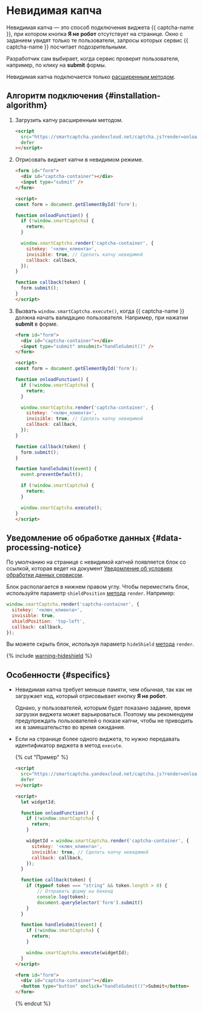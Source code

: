 # Невидимая капча

Невидимая капча — это способ подключения виджета {{ captcha-name }}, при котором кнопка **Я не робот** отсутствует на странице. Окно с заданием увидят только те пользователи, запросы которых сервис {{ captcha-name }} посчитает подозрительными.

Разработчик сам выбирает, когда сервис проверит пользователя, например, по клику на **submit** формы.

Невидимая капча подключается только [расширенным методом](./widget-methods.md#extended-method).

## Алгоритм подключения {#installation-algorithm}

1. Загрузить капчу расширенным методом.

    ```html
    <script
      src="https://smartcaptcha.yandexcloud.net/captcha.js?render=onload&onload=onloadFunction"
      defer
    ></script>
    ```

1. Отрисовать виджет капчи в невидимом режиме.

    ```html
    <form id="form">
      <div id="captcha-container"></div>
      <input type="submit" />
    </form>

    <script>
    const form = document.getElementById('form');

    function onloadFunction() {
      if (!window.smartCaptcha) {
        return;
      }

      window.smartCaptcha.render('captcha-container', {
        sitekey: '<ключ_клиента>',
        invisible: true, // Сделать капчу невидимой
        callback: callback,
      });
    }

    function callback(token) {
      form.submit();
    }
    </script>
    ```

1. Вызвать `window.smartCaptcha.execute()`, когда {{ captcha-name }} должна начать валидацию пользователя. Например, при нажатии **submit** в форме.

    ```html
    <form id="form">
      <div id="captcha-container"></div>
      <input type="submit" onsubmit="handleSubmit()" />
    </form>

    <script>
    const form = document.getElementById('form');

    function onloadFunction() {
      if (!window.smartCaptcha) {
        return;
      }

      window.smartCaptcha.render('captcha-container', {
        sitekey: '<ключ_клиента>',
        invisible: true, // Сделать капчу невидимой
        callback: callback,
      });
    }

    function callback(token) {
      form.submit();
    }

    function handleSubmit(event) {
      event.preventDefault();

      if (!window.smartCaptcha) {
        return;
      }

      window.smartCaptcha.execute();
    }
    </script>
    ```

## Уведомление об обработке данных {#data-processing-notice}

По умолчанию на странице с невидимой капчей появляется блок со ссылкой, которая ведет на документ [Уведомление об условиях обработки данных сервисом](https://yandex.ru/legal/smartcaptcha_notice/).

Блок располагается в нижнем правом углу. Чтобы переместить блок, используйте параметр `shieldPosition` [метода](./widget-methods.md#render) `render`. Например:

```js
window.smartCaptcha.render('captcha-container', {
  sitekey: '<ключ_клиента>',
  invisible: true,
  shieldPosition: 'top-left',
  callback: callback,
});
```

Вы можете скрыть блок, используя параметр `hideShield` [метода](./widget-methods.md#render) `render`.

{% include [warning-hideshield](../../_includes/smartcaptcha/warning-hideshield.md) %}

## Особенности {#specifics}

* Невидимая капча требует меньше памяти, чем обычная, так как не загружает код, который отрисовывает кнопку **Я не робот**.

    Однако, у пользователей, которым будет показано задание, время загрузки виджета может варьироваться. Поэтому мы рекомендуем предупреждать пользователей о показе капчи, чтобы не приводить их в замешательство во время ожидания.

* Если на странице более одного виджета, то нужно передавать идентификатор виджета в метод `execute`.

    {% cut "Пример" %}

    ```html
    <script
      src="https://smartcaptcha.yandexcloud.net/captcha.js?render=onload&onload=onloadFunction"
      defer
    ></script>

    <script>
      let widgetId;

      function onloadFunction() {
        if (!window.smartCaptcha) {
          return;
        }

        widgetId = window.smartCaptcha.render('captcha-container', {
          sitekey: '<ключ_клиента>',
          invisible: true, // Сделать капчу невидимой
          callback: callback,
        });
      }

      function callback(token) {
        if (typeof token === "string" && token.length > 0) {
            // Отправить форму на бекенд
            console.log(token);
            document.querySelector('form').submit()
        }
      }

      function handleSubmit(event) {
        if (!window.smartCaptcha) {
          return;
        }

        window.smartCaptcha.execute(widgetId);
      }
    </script>

    <form id="form">
      <div id="captcha-container"></div>
      <button type="button" onclick="handleSubmit()">Submit</button>
    </form>
    ```

    {% endcut %}

